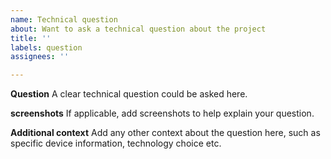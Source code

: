 ```yaml
---
name: Technical question
about: Want to ask a technical question about the project
title: ''
labels: question
assignees: ''

---
```


**Question**
A clear technical question could be asked here.

**screenshots**
If applicable, add screenshots to help explain your question.

**Additional context**
Add any other context about the question here, such as specific device information, technology choice etc.
